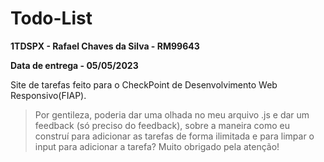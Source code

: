 # Todo-List
**1TDSPX - Rafael Chaves da Silva - RM99643**

**Data de entrega - 05/05/2023**

Site de tarefas feito para o CheckPoint de Desenvolvimento Web Responsivo(FIAP).
> Por gentileza, poderia dar uma olhada no meu arquivo .js e dar um feedback (só preciso do feedback), sobre a maneira como eu construí para adicionar as tarefas de forma ilimitada e para limpar o input para adicionar a tarefa? Muito obrigado pela atenção!